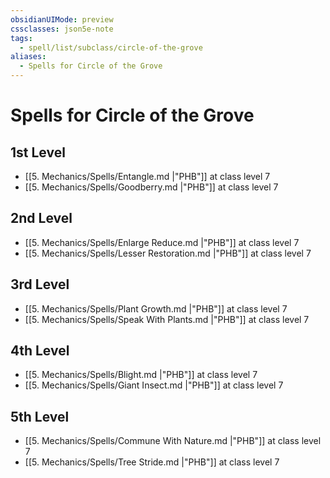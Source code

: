 ```yaml
---
obsidianUIMode: preview
cssclasses: json5e-note
tags:
  - spell/list/subclass/circle-of-the-grove
aliases:
  - Spells for Circle of the Grove
---
```

# Spells for Circle of the Grove

## 1st Level

- [[5. Mechanics/Spells/Entangle.md \|"PHB"]] at class level 7
- [[5. Mechanics/Spells/Goodberry.md \|"PHB"]] at class level 7

## 2nd Level

- [[5. Mechanics/Spells/Enlarge Reduce.md \|"PHB"]] at class level 7
- [[5. Mechanics/Spells/Lesser Restoration.md \|"PHB"]] at class level 7

## 3rd Level

- [[5. Mechanics/Spells/Plant Growth.md \|"PHB"]] at class level 7
- [[5. Mechanics/Spells/Speak With Plants.md \|"PHB"]] at class level 7

## 4th Level

- [[5. Mechanics/Spells/Blight.md \|"PHB"]] at class level 7
- [[5. Mechanics/Spells/Giant Insect.md \|"PHB"]] at class level 7

## 5th Level

- [[5. Mechanics/Spells/Commune With Nature.md \|"PHB"]] at class level 7
- [[5. Mechanics/Spells/Tree Stride.md \|"PHB"]] at class level 7
